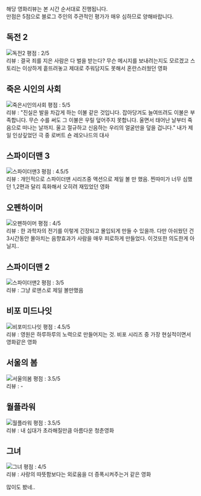 해당 영화리뷰는 본 시간 순서대로 진행됩니다.<br>
만점은 5점으로 블로그 주인의 주관적인 평가가 매우 심하므로 양해바랍니다.

</hr>

## 독전 2

![독전2](https://github.com/ckdmswo17/ckdmswo17.github.io/assets/71180737/3627fcfd-bed5-476d-9e50-754577c77b42)
평점 : 2/5<br>
리뷰 : 결국 죄를 지은 사람은 다 벌을 받는다? 무슨 메시지를 보내려는지도 모르겠고 스토리는 이상하게 흩뜨려놓고 제대로 주워담지도 못해서 혼란스러웠던 영화
<br>

## 죽은 시인의 사회

![죽은시인의사회](https://github.com/ckdmswo17/ckdmswo17.github.io/assets/71180737/ce83c4ea-4d9d-4ac6-afdf-87e87f60fbcf)
평점 : 5/5<br>
리뷰 : "진실은 발을 차갑게 하는 이불 같은 것입니다. 잡아당겨도 늘여뜨려도 이불은 부족합니다. 무슨 수를 써도 그 이불은 우릴 덮어주지 못합니다. 울면서 태어난 날부터 죽음으로 떠나는 날까지. 울고 절규하고 신음하는 우리의 얼굴만을 덮을 겁니다." 내가 제일 인상깊었던 극 중 로버트 숀 레오나드의 대사<br>

## 스파이더맨 3

![스파이더맨3](https://github.com/ckdmswo17/ckdmswo17.github.io/assets/71180737/49f02b31-ccff-4605-8196-1f2f2368026a)
평점 : 4.5/5<br>
리뷰 : 개인적으로 스파이더맨 시리즈중 액션으로 제일 볼 만 했음. 찐따미가 너무 심했던 1,2편과 달리 흑화해서 오히려 재밌었던 영화<br>

## 오펜하이머

![오펜하이머](https://github.com/ckdmswo17/ckdmswo17.github.io/assets/71180737/8e199831-fe37-4836-9d66-f3857dc9b259)
평점 : 4/5<br>
리뷰 : 한 과학자의 전기를 이렇게 긴장되고 몰입되게 만들 수 있을까. 다만 아쉬웠던 건 3시간동안 몰아치는 음향효과가 사람을 매우 피로하게 만들었다. 이것또한 의도한게 아닐지..<br>

## 스파이더맨 2

![스파이더맨2](https://github.com/ckdmswo17/ckdmswo17.github.io/assets/71180737/46eebd4c-3022-46c3-b6d0-0fdc10f4c711)
평점 : 3/5<br>
리뷰 : 그냥 로맨스로 제일 볼만했음<br>

## 비포 미드나잇

![비포미드나잇](https://github.com/ckdmswo17/ckdmswo17.github.io/assets/71180737/72494a85-0aff-4e5c-af26-3450372edf76)
평점 : 4.5/5<br>
리뷰 : 영원은 하루하루의 노력으로 만들어지는 것. 비포 시리즈 중 가장 현실적이면서 영화같은 영화<br>

## 서울의 봄

![서울의봄](https://github.com/ckdmswo17/ckdmswo17.github.io/assets/71180737/f9d2bea3-6870-473d-a4b7-8c8b2f016ae9)
평점 : 3.5/5<br>
리뷰 : - <br>

## 월플라워

![월플라워](https://github.com/ckdmswo17/ckdmswo17.github.io/assets/71180737/ec8fac55-bffe-4f50-985c-2482c2b824fd)
평점 : 3.5/5<br>
리뷰 : 내 십대가 초라해질만큼 아름다운 청춘영화<br>

## 그녀

![그녀](https://github.com/ckdmswo17/ckdmswo17.github.io/assets/71180737/0fb299f5-b1c4-4d8e-9f92-3d19d0e8c992)
평점 : 4/5<br>
리뷰 : 사랑의 따뜻함보다는 외로움을 더 증폭시켜주는거 같은 영화<br>

많이도 봤네..
